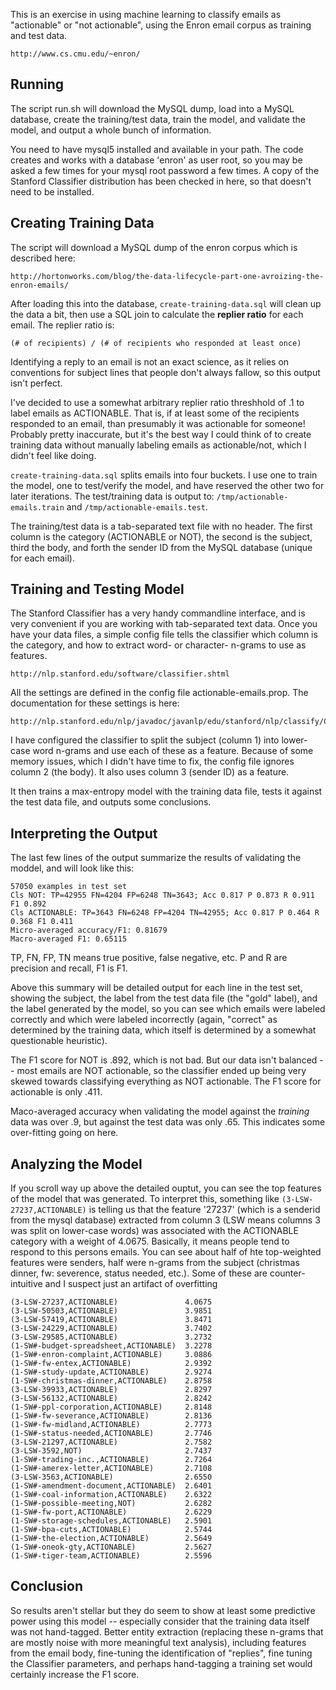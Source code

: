 This is an exercise in using machine learning to classify emails as "actionable" or "not actionable", using the Enron email corpus as training and test data.

    http://www.cs.cmu.edu/~enron/

## Running

The script run.sh will download the MySQL dump, load into a MySQL database, create the training/test data, train the model, and validate the model, and output a whole bunch of information.

You need to have mysql5 installed and available in your path.  The code creates and works with a database 'enron' as user root, so you may be asked a few times for your mysql root password a few times.  A copy of the Stanford Classifier distribution has been checked in here, so that doesn't need to be installed.

## Creating Training Data

The script will download a MySQL dump of the enron corpus which is described here:

    http://hortonworks.com/blog/the-data-lifecycle-part-one-avroizing-the-enron-emails/

After loading this into the database, `create-training-data.sql` will clean up the data a bit, then use a SQL join to calculate the **replier ratio** for each email.  The replier ratio is:

    (# of recipients) / (# of recipients who responded at least once)
    
Identifying a reply to an email is not an exact science, as it relies on conventions for subject lines that people don't always fallow, so this output isn't perfect.

I've decided to use a somewhat arbitrary replier ratio threshhold of .1 to label emails as ACTIONABLE.  That is, if at least some of the recipients responded to an email, than presumably it was actionable for someone!  Probably pretty inaccurate, but it's the best way I could think of to create training data without manually labeling emails as actionable/not, which I didn't feel like doing.

`create-training-data.sql` splits emails into four buckets.  I use one to train the model, one to test/verify the model, and have reserved the other two for later iterations.  The test/training data is output to: `/tmp/actionable-emails.train` and `/tmp/actionable-emails.test`.

The training/test data is a tab-separated text file with no header.  The first column is the category (ACTIONABLE or NOT), the second is the subject, third the body, and forth the sender ID from the MySQL database (unique for each email).

## Training and Testing Model

The Stanford Classifier has a very handy commandline interface, and is very convenient if you are working with tab-separated text data.  Once you have your data files, a simple config file tells the classifier which column is the category, and how to extract word- or character- n-grams to use as features.

    http://nlp.stanford.edu/software/classifier.shtml

All the settings are defined in the config file actionable-emails.prop.  The documentation for these settings is here:

    http://nlp.stanford.edu/nlp/javadoc/javanlp/edu/stanford/nlp/classify/ColumnDataClassifier.html

I have configured the classifier to split the subject (column 1) into lower-case word n-grams and use each of these as a feature.  Because of some memory issues, which I didn't have time to fix, the config file ignores column 2 (the body).  It also uses column 3 (sender ID) as a feature.

It then trains a max-entropy model with the training data file, tests it against the test data file, and outputs some conclusions.

## Interpreting the Output

The last few lines of the output summarize the results of validating the moddel, and  will look like this:

	57050 examples in test set
	Cls NOT: TP=42955 FN=4204 FP=6248 TN=3643; Acc 0.817 P 0.873 R 0.911 F1 0.892
	Cls ACTIONABLE: TP=3643 FN=6248 FP=4204 TN=42955; Acc 0.817 P 0.464 R 0.368 F1 0.411
	Micro-averaged accuracy/F1: 0.81679
	Macro-averaged F1: 0.65115

TP, FN, FP, TN means true positive, false negative, etc.  P and R are precision and recall, F1  is F1.

Above this summary will be detailed output for each line in the test set, showing the subject, the label from the test data file (the "gold" label), and the label generated by the model, so you can see which emails were labeled correctly and which were labeled incorrectly (again, "correct" as determined by the training data, which itself is determined by a somewhat questionable heuristic).

The F1 score for NOT is .892, which is not bad.  But our data isn't balanced -- most emails are NOT actionable, so the classifier ended up being very skewed towards classifying everything as NOT actionable.  The F1 score for actionable is only .411.

Maco-averaged accuracy when validating the model against the *training* data was over .9, but against the test data was only .65.  This indicates some over-fitting going on here.

## Analyzing the Model

If you scroll way up above the detailed ouptut, you can see the top features of the model that was generated.  To interpret this, something like `(3-LSW-27237,ACTIONABLE)` is telling us that the feature '27237' (which is a senderid from the mysql database) extracted from column 3 (LSW means columns 3 was split on lower-case words) was associated with the ACTIONABLE category with a weight of 4.0675.  Basically, it means people tend to respond to this persons emails.  You can see about half of hte top-weighted features were senders, half were n-grams from the subject (christmas dinner, fw: severence, status needed, etc.).  Some of these are counter-intuitive and I suspect just an artifact of overfitting

	(3-LSW-27237,ACTIONABLE)               4.0675
	(3-LSW-50503,ACTIONABLE)               3.9851
	(3-LSW-57419,ACTIONABLE)               3.8471
	(3-LSW-24229,ACTIONABLE)               3.7402
	(3-LSW-29585,ACTIONABLE)               3.2732
	(1-SW#-budget-spreadsheet,ACTIONABLE)  3.2278
	(1-SW#-enron-complaint,ACTIONABLE)     3.0886
	(1-SW#-fw-entex,ACTIONABLE)            2.9392
	(1-SW#-study-update,ACTIONABLE)        2.9274
	(1-SW#-christmas-dinner,ACTIONABLE)    2.8758
	(3-LSW-39933,ACTIONABLE)               2.8297
	(3-LSW-56132,ACTIONABLE)               2.8242
	(1-SW#-ppl-corporation,ACTIONABLE)     2.8148
	(1-SW#-fw-severance,ACTIONABLE)        2.8136
	(1-SW#-fw-midland,ACTIONABLE)          2.7773
	(1-SW#-status-needed,ACTIONABLE)       2.7746
	(3-LSW-21297,ACTIONABLE)               2.7582
	(3-LSW-3592,NOT)                       2.7437
	(1-SW#-trading-inc.,ACTIONABLE)        2.7264
	(1-SW#-amerex-letter,ACTIONABLE)       2.7108
	(3-LSW-3563,ACTIONABLE)                2.6550
	(1-SW#-amendment-document,ACTIONABLE)  2.6401
	(1-SW#-coal-information,ACTIONABLE)    2.6322
	(1-SW#-possible-meeting,NOT)           2.6282
	(1-SW#-fw-port,ACTIONABLE)             2.6229
	(1-SW#-storage-schedules,ACTIONABLE)   2.5901
	(1-SW#-bpa-cuts,ACTIONABLE)            2.5744
	(1-SW#-the-election,ACTIONABLE)        2.5649
	(1-SW#-oneok-gty,ACTIONABLE)           2.5627
	(1-SW#-tiger-team,ACTIONABLE)          2.5596

## Conclusion

So results aren't stellar but they do seem to show at least some predictive power using this model -- especially consider that the training data itself was not hand-tagged.  Better entity extraction (replacing these n-grams that are mostly noise with more meaningful text analysis), including features from the email body, fine-tuning the identification of "replies", fine tuning the Classifier parameters, and perhaps hand-tagging a training set would certainly increase the F1 score.
